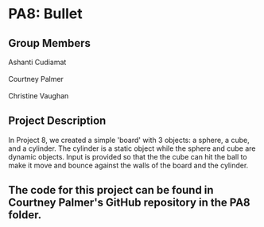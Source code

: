 # PA8: Bullet

## Group Members
Ashanti Cudiamat<br/><br/>
Courtney Palmer<br/><br/>
Christine Vaughan

## Project Description
In Project 8, we created a simple 'board' with 3 objects: a sphere, a cube, and a cylinder. The cylinder is a static object while the sphere and cube are dynamic objects. Input is provided so that the the cube can hit the ball to make it move and bounce against the walls of the board and the cylinder. 

## The code for this project can be found in Courtney Palmer's GitHub repository in the PA8 folder.

